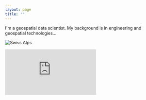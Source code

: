 ```yaml
---
layout: page
title: ""
---
```


I'm a geospatial data scientist. My background is in engineering and geospatial technologies...

![Swiss Alps](https://user-images.githubusercontent.com/4943215/55412536-edbba180-5567-11e9-9c70-6d33bca3f8ed.jpg)

![Harbey](https://github.com/jcelis-HydroRS/jcelis-HydroRS.github.io/blob/master/_posts/JCelis_Floods_Ppt_2.0.pdf)
